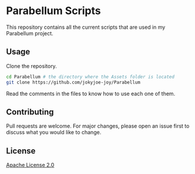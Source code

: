# Parabellum Scripts

This repository contains all the current scripts that are used in my Parabellum project.

## Usage

Clone the repository.
```bash
cd Parabellum # the directory where the Assets folder is located
git clone https://github.com/jokyjoe-joy/Parabellum
```

Read the comments in the files to know how to use each one of them.

## Contributing
Pull requests are welcome. For major changes, please open an issue first to discuss what you would like to change.

## License
[Apache License 2.0](https://choosealicense.com/licenses/apache-2.0/)